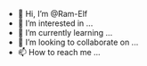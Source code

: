 - 👋 Hi, I’m @Ram-Elf
- 👀 I’m interested in ...
- 🌱 I’m currently learning ...
- 💞️ I’m looking to collaborate on ...
- 📫 How to reach me ...

<!---
Ram-Elf/Ram-Elf is a ✨ special ✨ repository because its `README.md` (this file) appears on your GitHub profile.
You can click the Preview link to take a look at your changes.
--->
